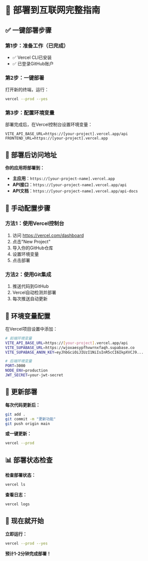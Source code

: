 # 🚀 部署到互联网完整指南

## ✅ 一键部署步骤

### 第1步：准备工作（已完成）
- ✅ Vercel CLI已安装
- ✅ 已登录GitHub账户

### 第2步：一键部署
打开新的终端，运行：
```bash
vercel --prod --yes
```

### 第3步：配置环境变量
部署完成后，在Vercel控制台设置环境变量：
```
VITE_API_BASE_URL=https://[your-project].vercel.app/api
FRONTEND_URL=https://[your-project].vercel.app
```

## 📱 部署后访问地址

**你的应用将部署到：**
- **主应用**：`https://[your-project-name].vercel.app`
- **API接口**：`https://[your-project-name].vercel.app/api`
- **API文档**：`https://[your-project-name].vercel.app/api-docs`

## 🔧 手动配置步骤

### 方法1：使用Vercel控制台
1. 访问 https://vercel.com/dashboard
2. 点击"New Project"
3. 导入你的GitHub仓库
4. 设置环境变量
5. 点击部署

### 方法2：使用Git集成
1. 推送代码到GitHub
2. Vercel自动检测并部署
3. 每次推送自动更新

## 🎯 环境变量配置

在Vercel项目设置中添加：

```bash
# 前端环境变量
VITE_API_BASE_URL=https://[your-project].vercel.app/api
VITE_SUPABASE_URL=https://wjoxaesypfhvwrnxfaqh.supabase.co
VITE_SUPABASE_ANON_KEY=eyJhbGciOiJIUzI1NiIsInR5cCI6IkpXVCJ9...

# 后端环境变量
PORT=3000
NODE_ENV=production
JWT_SECRET=your-jwt-secret
```

## 🔄 更新部署

**每次代码更新后：**
```bash
git add .
git commit -m "更新功能"
git push origin main
```

**或一键更新：**
```bash
vercel --prod
```

## 📊 部署状态检查

**检查部署状态：**
```bash
vercel ls
```

**查看日志：**
```bash
vercel logs
```

## 🎉 现在就开始

**立即运行：**
```bash
vercel --prod --yes
```

**预计1-2分钟完成部署！**